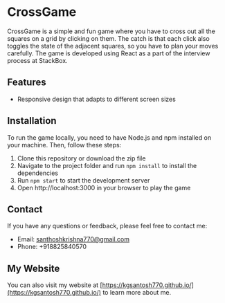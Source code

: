# CrossGame

CrossGame is a simple and fun game where you have to cross out all the squares on a grid by clicking on them. The catch is that each click also toggles the state of the adjacent squares, so you have to plan your moves carefully. The game is developed using React as a part of the interview process at StackBox.

## Features

- Responsive design that adapts to different screen sizes

## Installation

To run the game locally, you need to have Node.js and npm installed on your machine. Then, follow these steps:

1. Clone this repository or download the zip file
2. Navigate to the project folder and run `npm install` to install the dependencies
3. Run `npm start` to start the development server
4. Open http://localhost:3000 in your browser to play the game

## Contact
If you have any questions or feedback, please feel free to contact me:

- Email: santhoshkrishna770@gmail.com
- Phone: +918825840570

## My Website
You can also visit my website at [https://kgsantosh770.github.io/](https://kgsantosh770.github.io/) to learn more about me.
